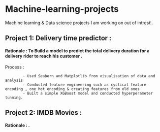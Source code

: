 # Machine-learning-projects
Machine learning & Data science projects I am working on out of intrest!.

## Project 1: Delivery time predictor : 
#### Rationale : To Build a model to predict the total delivery duration for a delivery rider to reach his customer . 
Process : 

            - Used Seaborn and Matplotlib from visualisation of data and analysis
            - Conducted feature engineering such as cyclical feature encoding , one hot encoding & creating features from old ones
            - Built a simple XGBoost model and conducted hyperperameter tunning. 


## Project 2: IMDB Movies : 
#### Rationale : . 
            
